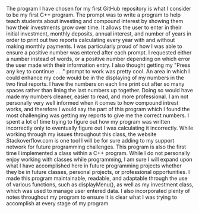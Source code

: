 The program I have chosen for my first GitHub repository is what I consider to be my first C++ program. The prompt was to write a program to help teach students about investing and compound interest by showing them how their investments grow over time. It allows the user to enter in their initial investment, monthly deposits, annual interest, and number of years in order to print out two reports calculating every year with and without making monthly payments. 
I was particularly proud of how I was able to ensure a positive number was entered after each prompt. I requested either a number instead of words, or a positive number depending on which error the user made with their information entry. I also thought getting my "Press any key to continue . . ." prompt to work was pretty cool. 
An area in which I could enhance my code would be in the displaying of my numbers in the two final reports. I have the numbers on each line print out after so many spaces rather than lining the last numbers up together. Doing so would have made my numbers cleaner, easier to read, and more professional. 
I am not personally very well informed when it comes to how compound intrest works, and therefore I would say the part of this program which I found the most challenging was getting my reports to give me the correct numbers. I spent a lot of time trying to figure out how my program was written incorrectly only to eventually figure out I was calculating it incorrectly. While working through my issues throughout this class, the website Stackoverflow.com is one tool I will be for sure adding to my support network for future programming challenges. 
This program is also the first time I implemented a class within a C++ program. While I do not personally enjoy working with classes while programming, I am sure I will expand upon what I have accomplished here in future programming projects whether they be in future classes, personal projects, or professional opportunities. 
I made this program maintainable, readable, and adaptable through the use of various functions, such as displayMenu(), as well as my investment class, which was used to manage user entered data. I also incorporated plenty of notes throughout my program to ensure it is clear what I was trying to accomplish at every stage of my program. 
